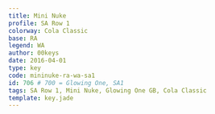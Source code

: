 ```yaml
---
title: Mini Nuke
profile: SA Row 1
colorway: Cola Classic
base: RA
legend: WA
author: 00keys
date: 2016-04-01
type: key
code: mininuke-ra-wa-sa1
id: 706 # 700 = Glowing One, SA1
tags: SA Row 1, Mini Nuke, Glowing One GB, Cola Classic
template: key.jade
---
```


<span class="more"> 

